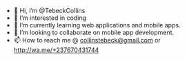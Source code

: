 - 👋 Hi, I’m @TebeckCollins
- 👀 I’m interested in coding
- 🌱 I’m currently learning web applications and mobile apps. 
- 💞️ I’m looking to collaborate on mobile app development. 
- 📫 How to reach me @ collinstebeck@gmail.com or http://wa.me/+237670431744

<!---
TebeckCollins/TebeckCollins is a ✨ special ✨ repository because its `README.md` (this file) appears on your GitHub profile.
You can click the Preview link to take a look at your changes.
--->
